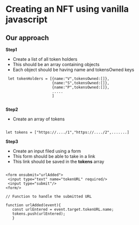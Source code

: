 # Creating an NFT using vanilla javascript

## Our approach

**Step1**
- Create a list of all token holders
- This should be an array containing objects
- Each object should be having name and tokensOwned keys

```
 let tokenHolders = [{name:"V",tokensOwned:[]},
                     {name:"S",tokensOwned:[]},
                     {name:"P",tokensOwned:[]},
                     .....
                     ]
                     
 ```
 
 **Step2**
 - Create an array of tokens
 
 ```
 
 let tokens = ["https://..../1","https://..../2",.......]
 
 ```
 
 **Step3**
 
 - Create an input filed using a form
 - This form should be able to take in a link
 - This link should be saved in the **tokens** array
 
 ```
 
 <form onsubmit="urlAdded">
  <input type="text" name="tokenURL" required/>
  <input type="submit"/>
 <form/> 
 
 // Function to handle the submitted URL
 
 function urlAdded(event){
    const urlEntered = event.target.tokenURL.name;
    tokens.push(urlEntered);
    }
    
```    
